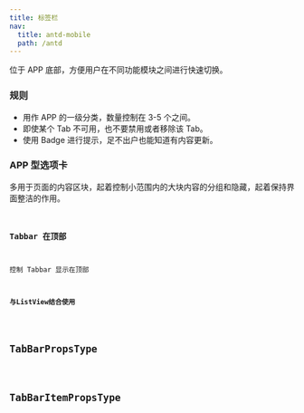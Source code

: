 ```yaml
---
title: 标签栏
nav:
  title: antd-mobile
  path: /antd
---
```


位于 APP 底部，方便用户在不同功能模块之间进行快速切换。

### 规则
- 用作 APP 的一级分类，数量控制在 3-5 个之间。
- 即使某个 Tab 不可用，也不要禁用或者移除该 Tab。
- 使用 Badge 进行提示，足不出户也能知道有内容更新。

### APP 型选项卡
多用于页面的内容区块，起着控制小范围内的大块内容的分组和隐藏，起着保持界面整洁的作用。
<code src="./demos/basic.tsx" />

### Tabbar 在顶部
控制 Tabbar 显示在顶部
<code src="./demos/top-tabbar.tsx" />

### 与ListView结合使用
<code src="./demos/listview-tabbar.tsx" />

# TabBarPropsType
<API src="./index.tsx"/>

# TabBarItemPropsType
<API src="./tabItem.tsx" exports='["default"]'/>
